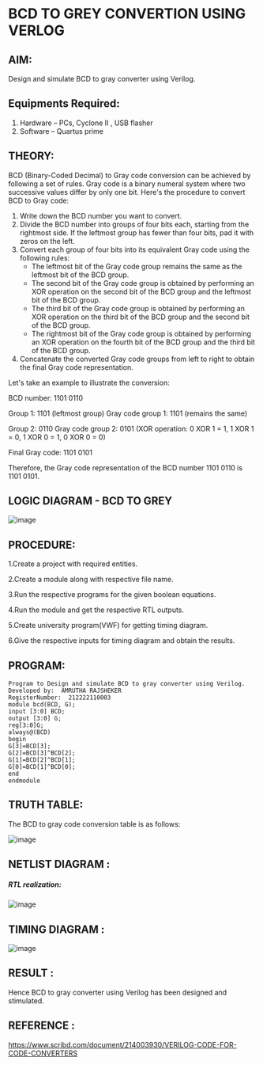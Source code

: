 # BCD TO GREY CONVERTION USING VERLOG

## AIM:
Design and simulate BCD to gray converter using Verilog.

## Equipments Required:
1. Hardware – PCs, Cyclone II , USB flasher
2. Software – Quartus prime

## THEORY:
BCD (Binary-Coded Decimal) to Gray code conversion can be achieved by following a set of rules. Gray code is a binary numeral system where two successive values differ by only one bit. Here's the procedure to convert BCD to Gray code:

1. Write down the BCD number you want to convert.
2. Divide the BCD number into groups of four bits each, starting from the rightmost side. If the leftmost group has fewer than four bits, pad it with zeros on the left.
3. Convert each group of four bits into its equivalent Gray code using the following rules:
   - The leftmost bit of the Gray code group remains the same as the leftmost bit of the BCD group.
   - The second bit of the Gray code group is obtained by performing an XOR operation on the second bit of the BCD group and the leftmost bit of the BCD group.
   - The third bit of the Gray code group is obtained by performing an XOR operation on the third bit of the BCD group and the second bit of the BCD group.
   - The rightmost bit of the Gray code group is obtained by performing an XOR operation on the fourth bit of the BCD group and the third bit of the BCD group.
4. Concatenate the converted Gray code groups from left to right to obtain the final Gray code representation.


Let's take an example to illustrate the conversion:

BCD number: 1101 0110

Group 1: 1101 (leftmost group)
Gray code group 1: 1101 (remains the same)

Group 2: 0110
Gray code group 2: 0101 (XOR operation: 0 XOR 1 = 1, 1 XOR 1 = 0, 1 XOR 0 = 1, 0 XOR 0 = 0)

Final Gray code: 1101 0101

Therefore, the Gray code representation of the BCD number 1101 0110 is 1101 0101.


## LOGIC DIAGRAM - BCD TO GREY
![image](https://github.com/AmruthaRajsheker/Simulation-project--Digital-Electronics/assets/119475943/6fb533fe-979a-40bf-87fb-be1de5a2e726)


## PROCEDURE:
1.Create a project with required entities.

2.Create a module along with respective file name.

3.Run the respective programs for the given boolean equations.

4.Run the module and get the respective RTL outputs.

5.Create university program(VWF) for getting timing diagram.

6.Give the respective inputs for timing diagram and obtain the results.

## PROGRAM:
```
Program to Design and simulate BCD to gray converter using Verilog.
Developed by:  AMRUTHA RAJSHEKER
RegisterNumber:  212222110003
module bcd(BCD, G);
input [3:0] BCD;
output [3:0] G;
reg[3:0]G;
always@(BCD)
begin
G[3]=BCD[3];
G[2]=BCD[3]^BCD[2];
G[1]=BCD[2]^BCD[1];
G[0]=BCD[1]^BCD[0];
end
endmodule
```





## TRUTH TABLE:
The BCD to gray code conversion table is as follows:

![image](https://github.com/AmruthaRajsheker/Simulation-project--Digital-Electronics/assets/119475943/30115574-e7e7-4aa6-aef4-baa2bb924c62)

## NETLIST DIAGRAM :
##### RTL realization:
![image](https://github.com/AmruthaRajsheker/Simulation-project--Digital-Electronics/assets/119475943/0209d6fe-24f5-4804-95b1-374c299baadd)

## TIMING DIAGRAM :
![image](https://github.com/AmruthaRajsheker/Simulation-project--Digital-Electronics/assets/119475943/c4088a97-f188-44f4-ac5d-9cf63e118df6)


## RESULT :
Hence BCD to gray converter using Verilog has been designed and stimulated.


## REFERENCE :
https://www.scribd.com/document/214003930/VERILOG-CODE-FOR-CODE-CONVERTERS
